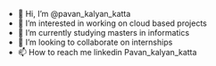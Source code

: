 - 👋 Hi, I’m @pavan_kalyan_katta
- 👀 I’m interested in working on cloud based projects
- 🌱 I’m currently studying masters in informatics
- 💞️ I’m looking to collaborate on internships 
- 📫 How to reach me linkedin Pavan_kalyan_katta

<!---
pavan1718/pavan1718 is a ✨ special ✨ repository because its `README.md` (this file) appears on your GitHub profile.
You can click the Preview link to take a look at your changes.
--->

